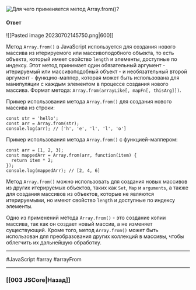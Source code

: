 ![Для чего применяется метод `Array.from()`?](https://youtu.be/lZNWrW39ELM?t=328)

#### Ответ

![[Pasted image 20230702145750.png|600]]

Метод `Array.from()` в JavaScript используется для создания нового массива из итерируемого или массивоподобного объекта, то есть объекта, который имеет свойство `length` и элементы, доступные по индексу. Этот метод принимает один обязательный аргумент - итерируемый или массивоподобный объект - и необязательный второй аргумент - функцию-маппер, которая может быть использована для манипуляции с каждым элементом в процессе создания нового массива. Формат метода: `Array.from(arrayLike[, mapFn[, thisArg]])`.

Пример использования метода `Array.from()` для создания нового массива из строки:

```
const str = 'hello';
const arr = Array.from(str);
console.log(arr); // ['h', 'e', 'l', 'l', 'o']
```

Пример использования метода `Array.from()` с функцией-маппером:

```
const arr = [1, 2, 3];
const mappedArr = Array.from(arr, function(item) {
  return item * 2;
});
console.log(mappedArr); // [2, 4, 6]
```

Метод `Array.from()` можно использовать для создания новых массивов из других итерируемых объектов, таких как `Set`, `Map` и `arguments`, а также для создания массивов из объектов, которые не являются итерируемыми, но имеют свойство `length` и доступные по индексу элементы.

Одно из применений метода `Array.from()` - это создание копии массива, так как он создает новый массив, а не изменяет существующий. Кроме того, метод `Array.from()` может быть использован для преобразования других коллекций в массивы, чтобы облегчить их дальнейшую обработку.

___
#JavaScript #array #arrayFrom 

___

### [[003 JSCore|Назад]]